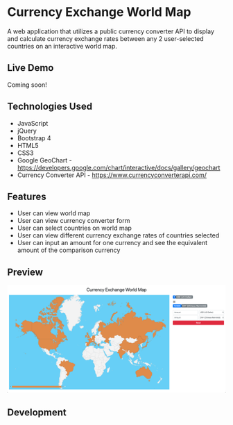 # Currency Exchange World Map
A web application that utilizes a public currency converter API to display and calculate currency exchange rates between any 2 user-selected countries on an interactive world map.

## Live Demo
Coming soon!

## Technologies Used
- JavaScript
- jQuery
- Bootstrap 4
- HTML5
- CSS3
- Google GeoChart - https://developers.google.com/chart/interactive/docs/gallery/geochart
- Currency Converter API - https://www.currencyconverterapi.com/

## Features
- User can view world map
- User can view currency converter form
- User can select countries on world map
- User can view different currency exchange rates of countries selected
- User can input an amount for one currency and see the equivalent amount of the comparison currency

## Preview

![](CEWP-Screenshot.png)

## Development
